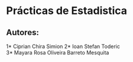 # Prácticas de Estadistica
## Autores: 
1* Ciprian Chira Simion 
2* Ioan Stefan Toderic  
3* Mayara Rosa Oliveira Barreto Mesquita
